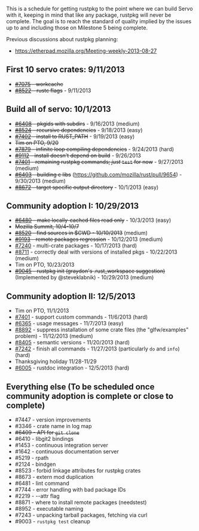This is a schedule for getting rustpkg to the point where we can build Servo with it, keeping in mind that like any package, rustpkg will never be complete. The goal is to reach the standard of quality implied by the issues up to and including those on Milestone 5 being complete.

Previous discussions about rustpkg planning:
* https://etherpad.mozilla.org/Meeting-weekly-2013-08-27

## First 10 servo crates: 9/11/2013
 * ~~[#7075](https://github.com/mozilla/rust/issues/7075) - workcache~~
 * ~~[#8522](https://github.com/mozilla/rust/issues/8522) - rustc flags~~ - 9/11/2013

## Build all of servo: 10/1/2013
 * ~~[#6408](https://github.com/mozilla/rust/issues/6408) - pkgids with subdirs~~ - 9/16/2013 (medium)                 
 * ~~[#8524](https://github.com/mozilla/rust/issues/8524) - recursive dependencies~~ - 9/18/2013 (easy)
 * ~~[#7402](https://github.com/mozilla/rust/issues/7402) - install to RUST_PATH~~ - 9/19/2013 (easy)
 * ~~Tim on PTO, 9/20~~             
 * ~~[#7879](https://github.com/mozilla/rust/issues/7879) - infinite loop compiling dependencies~~ - 9/24/2013 (hard)
*  ~~[#9112](https://github.com/mozilla/rust/issues/9112) - install doesn't depend on build~~ - 9/26/2013
 * ~~[#7401](https://github.com/mozilla/rust/issues/7242) - remaining rustpkg commands; *just* `test` for now~~ - 9/27/2013 (medium) 
 * ~~[#6403](https://github.com/mozilla/rust/issues/6403) - building c libs~~ (https://github.com/mozilla/rust/pull/9654) - 9/30/2013 (medium)
 * ~~[#8672](https://github.com/mozilla/rust/issues/8672) - target specific output directory~~ - 10/1/2013 (easy) 

## Community adoption I: 10/29/2013
 * ~~[#6480](https://github.com/mozilla/rust/issues/6480) - make locally-cached files read only~~ - 10/3/2013 (easy)
 * ~~Mozilla Summit, 10/4-10/7~~
 * ~~[#8520](https://github.com/mozilla/rust/issues/8520) - find sources in $CWD - 10/10/2013~~ (medium)
 * ~~[#9193](https://github.com/mozilla/rust/issues/9193) - remote packages regression~~ - 10/12/2013 (medium)
 * [#7240](https://github.com/mozilla/rust/issues/7240) - multi-crate packages - 10/17/2013 (hard)
 * [#8711](https://github.com/mozilla/rust/issues/8711) - correctly deal with versions of installed pkgs - 10/22/2013 (medium)
 * Tim on PTO, 10/23/2013
 * ~~[#9045](https://github.com/mozilla/rust/issues/9045) - rustpkg init (graydon's .rust_workspace suggestion)~~ (Implemented by @steveklabnik) - 10/29/2013 (medium)

## Community adoption II: 12/5/2013
 * Tim on PTO, 11/1/2013
 * [#7401](https://github.com/mozilla/rust/issues/7401) - support custom commands - 11/6/2013 (hard)
 * [#6365](https://github.com/mozilla/rust/issues/6365) - usage messages - 11/7/2013 (easy)
 * [#8892](https://github.com/mozilla/rust/issues/8892) - suppress installation of some crate files (the "glfw/examples" problem) - 11/12/2013 (medium)
 * [#8405](https://github.com/mozilla/rust/issues/8405) - semantic versions - 11/20/2013 (hard)
 * [#7242](https://github.com/mozilla/rust/issues/7242) - finish all commands - 11/27/2013 (particularly `do` and `info`) (hard)
 * Thanksgiving holiday 11/28-11/29
 * [#6005](https://github.com/mozilla/rust/issues/6005) - rustdoc integration - 12/5/2013 (hard)

## Everything else (To be scheduled once community adoption is complete or close to complete)
 * #7447 - version improvements
 * #3346 - crate name in log map
 * ~~#6409 - API for `git clone`~~
 * #6410 - libgit2 bindings
 * #1453 - continuous integration server
 * #1642 - continuous documentation server
 * #5219 - rpath
 * #2124 - bindgen
 * #8523 - forbid linkage attributes for rustpkg crates
 * #8673 - extern mod duplication
 * #6481 - lint command
 * #7744 - error handling with bad package IDs
 * #2219 - --attr flag
 * #8871 - where to install remote packages (needstest)
 * #8952 - executable naming
 * #7243 - unpacking tarball packages, fetching via curl
 * #9003 - `rustpkg test` cleanup
